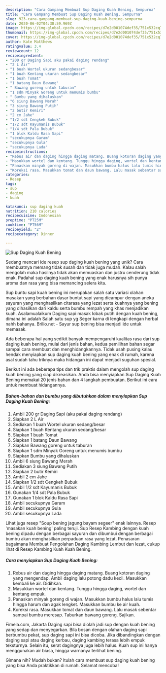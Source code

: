 ```yaml
---
description: "Cara Gampang Membuat Sup Daging Kuah Bening, Sempurna"
title: "Cara Gampang Membuat Sup Daging Kuah Bening, Sempurna"
slug: 923-cara-gampang-membuat-sup-daging-kuah-bening-sempurna
date: 2020-06-02T04:38:59.969Z
image: https://img-global.cpcdn.com/recipes/d7e2d001074def35/751x532cq70/sup-daging-kuah-bening-foto-resep-utama.jpg
thumbnail: https://img-global.cpcdn.com/recipes/d7e2d001074def35/751x532cq70/sup-daging-kuah-bening-foto-resep-utama.jpg
cover: https://img-global.cpcdn.com/recipes/d7e2d001074def35/751x532cq70/sup-daging-kuah-bening-foto-resep-utama.jpg
author: Kate Matthews
ratingvalue: 3.4
reviewcount: 12
recipeingredient:
- "200 gr Daging Sapi aku pakai daging rendang"
- "2 L Air"
- "1 buah Wortel ukuran sedangbesar"
- "1 buah Kentang ukuran sedangbesar"
- "1 buah Tomat"
- "1 batang Daun Bawang"
- " Bawang goreng untuk taburan"
- "1 sdm Minyak Goreng untuk menumis bumbu"
- " Bumbu yang dihaluskan"
- "6 siung Bawang Merah"
- "3 siung Bawang Putih"
- "2 butir Kemiri"
- "2 cm Jahe"
- "1/2 sdt Cengkeh Bubuk"
- "1/2 sdt Kayumanis Bubuk"
- "1/4 sdt Pala Bubuk"
- "1 blok Kaldu Rasa Sapi"
- "secukupnya Garam"
- "secukupnya Gula"
- "secukupnya Lada"
recipeinstructions:
- "Rebus air dan daging hingga daging matang. Buang kotoran daging yang mengendap. Ambil daging lalu potong dadu kecil. Masukkan kembali ke air. Didihkan."
- "Masukkan wortel dan kentang. Tunggu hingga daging, wortel dan kentang empuk."
- "Panaskan minyak goreng di wajan. Masukkan bumbu halus lalu tumis hingga harum dan agak lengket. Masukkan bumbu ke air kuah."
- "Koreksi rasa. Masukkan tomat dan daun bawang. Lalu masak sebentar sampai bumbu meresap. Taburkan bawang goreng. Sajikan."
categories:
- Resep
tags:
- sup
- daging
- kuah

katakunci: sup daging kuah 
nutrition: 210 calories
recipecuisine: Indonesian
preptime: "PT25M"
cooktime: "PT56M"
recipeyield: "2"
recipecategory: Dinner

---
```



![Sup Daging Kuah Bening](https://img-global.cpcdn.com/recipes/d7e2d001074def35/751x532cq70/sup-daging-kuah-bening-foto-resep-utama.jpg)

Sedang mencari ide resep sup daging kuah bening yang unik? Cara membuatnya memang tidak susah dan tidak juga mudah. Kalau salah mengolah maka hasilnya tidak akan memuaskan dan justru cenderung tidak enak. Padahal sup daging kuah bening yang enak harusnya sih punya aroma dan rasa yang bisa memancing selera kita.

Sup buntu sapi kuah bening ini merupakan salah satu variasi olahan masakan yang berbahan dasar buntut sapi yang dicampur dengan aneka sayuran yang menghasilkan citarasa yang lezat serta kuahnya yang bening yang dihasilkan dari kaldu serta bumbu rempah yang khas menjadikan kuah. Asalamualaikum Daging sapi masak lobak putih dengan kuah bening, dimana ini adalah Salah satu sup yg Seger karna di lengkapi dengan herbal nahh bahanya. Brilio.net - Sayur sup bening bisa menjadi ide untuk memasak.

Ada beberapa hal yang sedikit banyak mempengaruhi kualitas rasa dari sup daging kuah bening, mulai dari jenis bahan, kedua pemilihan bahan segar sampai cara membuat dan menghidangkannya. Tidak usah pusing kalau hendak menyiapkan sup daging kuah bening yang enak di rumah, karena asal sudah tahu triknya maka hidangan ini dapat menjadi suguhan spesial.


Berikut ini ada beberapa tips dan trik praktis dalam mengolah sup daging kuah bening yang siap dikreasikan. Anda bisa menyiapkan Sup Daging Kuah Bening memakai 20 jenis bahan dan 4 langkah pembuatan. Berikut ini cara untuk membuat hidangannya.

<!--inarticleads1-->

##### Bahan-bahan dan bumbu yang dibutuhkan dalam menyiapkan Sup Daging Kuah Bening:

1. Ambil 200 gr Daging Sapi (aku pakai daging rendang)
1. Siapkan 2 L Air
1. Sediakan 1 buah Wortel ukuran sedang/besar
1. Siapkan 1 buah Kentang ukuran sedang/besar
1. Siapkan 1 buah Tomat
1. Siapkan 1 batang Daun Bawang
1. Siapkan  Bawang goreng untuk taburan
1. Siapkan 1 sdm Minyak Goreng untuk menumis bumbu
1. Siapkan  Bumbu yang dihaluskan
1. Ambil 6 siung Bawang Merah
1. Sediakan 3 siung Bawang Putih
1. Siapkan 2 butir Kemiri
1. Ambil 2 cm Jahe
1. Siapkan 1/2 sdt Cengkeh Bubuk
1. Ambil 1/2 sdt Kayumanis Bubuk
1. Gunakan 1/4 sdt Pala Bubuk
1. Gunakan 1 blok Kaldu Rasa Sapi
1. Ambil secukupnya Garam
1. Ambil secukupnya Gula
1. Ambil secukupnya Lada


Lihat juga resep &#34;Soup bening jagung bayam segeer&#34; enak lainnya. Resep &#39;masakan kuah bening&#39; paling teruji. Sup Resep Kambing dengan kuah bening dipadu dengan berbagai sayuran dan dibumbui dengan berbagai bumbu akan menghasilkan perpaduan rasa yang lezat. Penasaran bagaimana Membuat Pengolahan Daging Kambing Lembut dan lezat, cukup lihat di Resep Kambing Kuah Kuah Bening. 

<!--inarticleads2-->

##### Cara menyiapkan Sup Daging Kuah Bening:

1. Rebus air dan daging hingga daging matang. Buang kotoran daging yang mengendap. Ambil daging lalu potong dadu kecil. Masukkan kembali ke air. Didihkan.
1. Masukkan wortel dan kentang. Tunggu hingga daging, wortel dan kentang empuk.
1. Panaskan minyak goreng di wajan. Masukkan bumbu halus lalu tumis hingga harum dan agak lengket. Masukkan bumbu ke air kuah.
1. Koreksi rasa. Masukkan tomat dan daun bawang. Lalu masak sebentar sampai bumbu meresap. Taburkan bawang goreng. Sajikan.


Fimela.com, Jakarta Daging sapi bisa diolah jadi sup dengan kuah bening yang sedap dan menyegarkan. Bila bosan dengan olahan daging sapi berbumbu pekat, sup daging sapi ini bisa dicoba. Jika dibandingkan dengan daging sapi atau daging kerbau, daging kambing terasa lebih empuk teksturnya. Selain itu, serat dagingnya juga lebih halus. Kuah sup ini hanya menggunakan air biasa, hingga warnanya terlihat bening. 

Gimana nih? Mudah bukan? Itulah cara membuat sup daging kuah bening yang bisa Anda praktikkan di rumah. Selamat mencoba!
